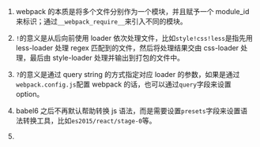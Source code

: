 1. webpack 的本质是将多个文件分别作为一个模块，并且赋予一个 module_id 来标识；通过`__webpack_require__`来引入不同的模块。

2. `!`的意义是从后向前使用 loader 依次处理文件，比如`style!css!less`是指先用 less-loader 处理 regex 匹配到的文件，然后将处理结果交由 css-loader 处理，最后由 style-loader 处理并输出到打包的文件中。

3. `?`的意义是通过 query string 的方式指定对应 loader 的参数，如果是通过`webpack.config.js`配置 webpack 的话，也可以通过`query`字段来设置 option。

4. babel6 之后不再默认帮助转换 js 语法，而是需要设置`presets`字段来设置语法转换工具，比如`es2015/react/stage-0`等。

5. 
